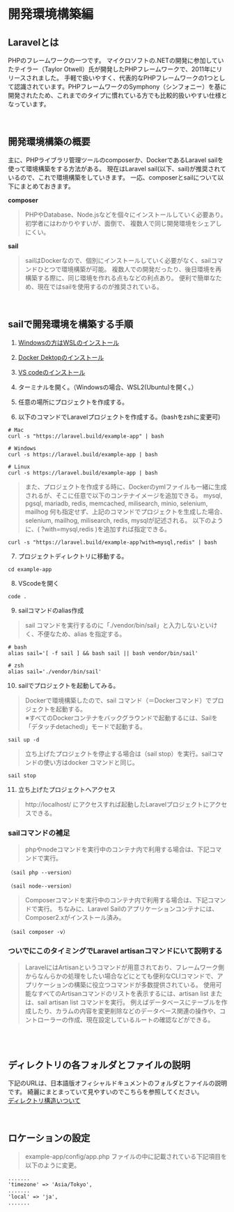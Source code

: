 # 開発環境構築編

## Laravelとは
PHPのフレームワークの一つです。
マイクロソフトの.NETの開発に参加していたテイラー（Taylor Otwell）氏が開発したPHPフレームワークで、2011年にリリースされました。
手軽で扱いやすく、代表的なPHPフレームワークの1つとして認識されています。PHPフレームワークのSymphony（シンフォニー）を基に開発されたため、これまでのタイプに慣れている方でも比較的扱いやすい仕様となっています。

<br>

## 開発環境構築の概要
主に、PHPライブラリ管理ツールのcomposerか、DockerであるLaravel sailを使って環境構築をする方法がある。
現在はLaravel sail(以下、sail)が推奨されているので、これで環境構築をしていきます。
一応、composerとsailについて以下にまとめておきます。

**composer**
> PHPやDatabase、Node.jsなどを個々にインストールしていく必要あり。
初学者にはわかりやすいが、面倒で、 複数人で同じ開発環境をシェアしにくい。

**sail**
>sailはDockerなので、個別にインストールしていく必要がなく、sailコマンドひとつで環境構築が可能。
複数人での開発だったり、後日環境を再構築する際に、同じ環境を作れる点もなどの利点あり。
便利で簡単なため、現在ではsailを使用するのが推奨されている。

<br>

## sailで開発環境を構築する手順
1. [Windowsの方はWSLのインストール](https://chigusa-web.com/blog/wsl2-win11/)


2. [Docker Dektopのインストール](
https://chigusa-web.com/blog/windowsにdockerをインストールしてpython環境を構築/)

3. [VS codeのインストール](
https://chigusa-web.com/blog/vs-code-install/)

4. ターミナルを開く。（Windowsの場合、WSL2(Ubuntu)を開く。）

5. 任意の場所にプロジェクトを作成する。

6. 以下のコマンドでLaravelプロジェクトを作成する。(bashをzshに変更可)

~~~
# Mac
curl -s "https://laravel.build/example-app" | bash
~~~
~~~
# Windows
curl -s https://laravel.build/example-app | bash
~~~
~~~
# Linux
curl -s https://laravel.build/example-app | bash
~~~


> また、プロジェクトを作成する時に、Dockerのymlファイルも一緒に生成されるが、そこに任意で以下のコンテナイメージを追加できる。
mysql, pgsql, mariadb, redis, memcached, milisearch, minio, selenium, mailhog
何も指定せず、上記のコマンドでプロジェクトを生成した場合、selenium, mailhog, milisearch, redis, mysqlが記述される。
以下のように、( ?with=mysql,redis )を追加すれば指定できる。
~~~
curl -s "https://laravel.build/example-app?with=mysql,redis" | bash
~~~


7. プロジェクトディレクトリに移動する。
~~~
cd example-app
~~~

8. VScodeを開く
~~~
code .
~~~

9. sailコマンドのalias作成
> sail コマンドを実行するのに「./vendor/bin/sail」と入力しないといけく、不便なため、alias を指定する。
~~~
# bash
alias sail='[ -f sail ] && bash sail || bash vendor/bin/sail'
~~~
~~~
# zsh
alias sail='./vendor/bin/sail'
~~~

10. sailでプロジェクトを起動してみる。
> Dockerで環境構築したので、sail コマンド（＝Dockerコマンド）でプロジェクトを起動する。<br>※すべてのDockerコンテナをバックグラウンドで起動するには、Sailを「デタッチdetached)」モードで起動する。
~~~
sail up -d
~~~

 >立ち上げたプロジェクトを停止する場合は（sail stop）を実行。sailコマンドの使い方はdocker コマンドと同じ。
~~~
sail stop
~~~

11. 立ち上げたプロジェクトへアクセス
> http://localhost/ にアクセスすれば起動したLaravelプロジェクトにアクセスできる。


### sailコマンドの補足
> phpやnodeコマンドを実行中のコンテナ内で利用する場合は、下記コマンドで実行。
~~~
（sail php --version）
~~~
~~~
（sail node--version）
~~~

> Composerコマンドを実行中のコンテナ内で利用する場合は、下記コマンドで実行。
 ちなみに、Laravel Sailのアプリケーションコンテナには、Composer2.xがインストール済み。
~~~
（sail composer -v）
~~~


### ついでにこのタイミングでLaravel artisanコマンドにいて説明する

> LaravelにはArtisanというコマンドが用意されており、フレームワーク側からなんらかの処理をしたい場合などにとても便利なCLIコマンドで、アプリケーションの構築に役立つコマンドが多数提供されている。
使用可能なすべてのArtisanコマンドのリストを表示するには、artisan list または、sail artisan list コマンドを実行。
例えばデータベースにテーブルを作成したり、カラムの内容を変更削除などのデータベース関連の操作や、コントローラーの作成、現在設定しているルートの確認などができる。


<br><br>
## ディレクトリの各フォルダとファイルの説明
下記のURLは、日本語版オフィシャルドキュメントのフォルダとファイルの説明です。
綺麗にまとまっていて見やすいのでこちらを参照してください。<br>
[ディレクトリ構造いついて](https://readouble.com/laravel/8.x/ja/structure.html　)

<br>

## ロケーションの設定
> example-app/config/app.php ファイルの中に記載されている下記項目を以下のように変更。
~~~
.......
'timezone' => 'Asia/Tokyo',
.......
'local' => 'ja',
.......
~~~

